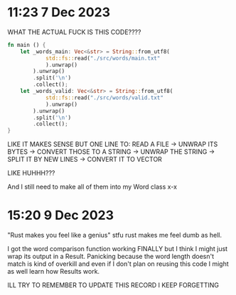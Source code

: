# 11:23 7 Dec 2023 
WHAT THE ACTUAL FUCK IS THIS CODE????
```rust
fn main () {
    let _words_main: Vec<&str> = String::from_utf8(
            std::fs::read("./src/words/main.txt"
            ).unwrap()
        ).unwrap()
        .split('\n')
        .collect();
    let _words_valid: Vec<&str> = String::from_utf8(
            std::fs::read("./src/words/valid.txt"
            ).unwrap()
        ).unwrap()
        .split('\n')
        .collect(); 
}
```

LIKE IT MAKES SENSE BUT ONE LINE TO: READ A FILE -> UNWRAP ITS BYTES -> CONVERT THOSE TO A STRING -> UNWRAP THE STRING -> SPLIT IT BY NEW LINES -> CONVERT IT TO VECTOR

LIKE HUHHH??? 

And I still need to make all of them into my Word class x-x

# 15:20 9 Dec 2023 
"Rust makes you feel like a genius" stfu rust makes me feel dumb as hell.

I got the word comparison function working FINALLY but I think I might just wrap its output in a Result. Panicking because the word length doesn't match is kind of overkill and even if I don't plan on reusing this code I might as well learn how Results work. 

ILL TRY TO REMEMBER TO UPDATE THIS RECORD I KEEP FORGETTING 
